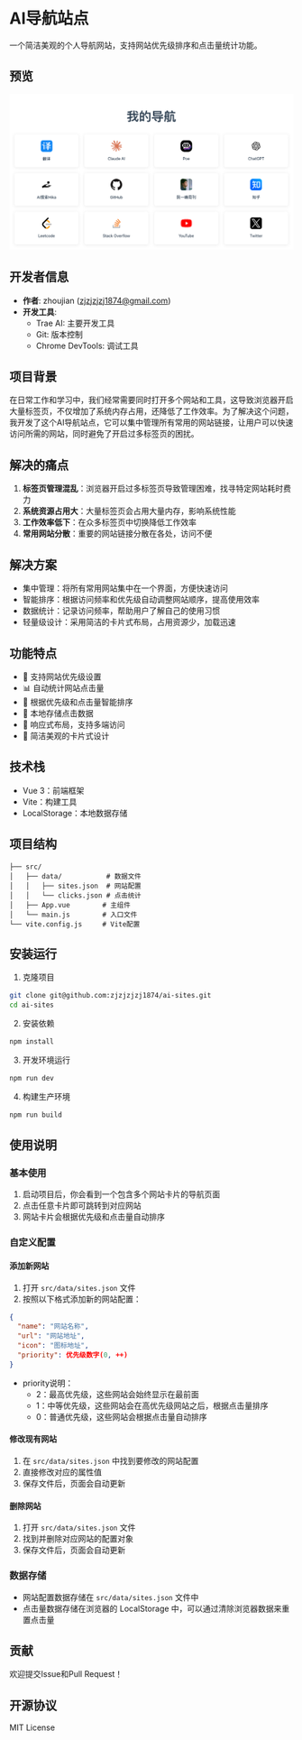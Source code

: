 <!--
 * @Author: zhoujian zjzjzjzj1874@gmail.com
 * @Date: 2025-01-21 15:54:56
 * @LastEditors: zjzjzjzj1874 zjzjzjzj1874@gmail.com
 * @LastEditTime: 2025-01-21 16:50:06
 * @FilePath: /ai-site/README.md
 * @Description: AI导航站点
-->

# AI导航站点

一个简洁美观的个人导航网站，支持网站优先级排序和点击量统计功能。

## 预览

![网站预览](./src/assets/preview.png)

## 开发者信息

- **作者**: zhoujian (zjzjzjzj1874@gmail.com)
- **开发工具**:
  - Trae AI: 主要开发工具
  - Git: 版本控制
  - Chrome DevTools: 调试工具

## 项目背景

在日常工作和学习中，我们经常需要同时打开多个网站和工具，这导致浏览器开启大量标签页，不仅增加了系统内存占用，还降低了工作效率。为了解决这个问题，我开发了这个AI导航站点，它可以集中管理所有常用的网站链接，让用户可以快速访问所需的网站，同时避免了开启过多标签页的困扰。

## 解决的痛点

1. **标签页管理混乱**：浏览器开启过多标签页导致管理困难，找寻特定网站耗时费力
2. **系统资源占用大**：大量标签页会占用大量内存，影响系统性能
3. **工作效率低下**：在众多标签页中切换降低工作效率
4. **常用网站分散**：重要的网站链接分散在各处，访问不便

## 解决方案

- 集中管理：将所有常用网站集中在一个界面，方便快速访问
- 智能排序：根据访问频率和优先级自动调整网站顺序，提高使用效率
- 数据统计：记录访问频率，帮助用户了解自己的使用习惯
- 轻量级设计：采用简洁的卡片式布局，占用资源少，加载迅速

## 功能特点

- 🎯 支持网站优先级设置
- 📊 自动统计网站点击量
- 🔄 根据优先级和点击量智能排序
- 💾 本地存储点击数据
- 📱 响应式布局，支持多端访问
- 🎨 简洁美观的卡片式设计

## 技术栈

- Vue 3：前端框架
- Vite：构建工具
- LocalStorage：本地数据存储

## 项目结构

```
├── src/
│   ├── data/           # 数据文件
│   │   ├── sites.json  # 网站配置
│   │   └── clicks.json # 点击统计
│   ├── App.vue        # 主组件
│   └── main.js        # 入口文件
└── vite.config.js     # Vite配置
```

## 安装运行

1. 克隆项目
```bash
git clone git@github.com:zjzjzjzj1874/ai-sites.git
cd ai-sites
```

2. 安装依赖
```bash
npm install
```

3. 开发环境运行
```bash
npm run dev
```

4. 构建生产环境
```bash
npm run build
```

## 使用说明

### 基本使用

1. 启动项目后，你会看到一个包含多个网站卡片的导航页面
2. 点击任意卡片即可跳转到对应网站
3. 网站卡片会根据优先级和点击量自动排序

### 自定义配置

#### 添加新网站

1. 打开 `src/data/sites.json` 文件
2. 按照以下格式添加新的网站配置：

```json
{
  "name": "网站名称",
  "url": "网站地址",
  "icon": "图标地址",
  "priority": 优先级数字(0, ++)
}
```

- priority说明：
  - 2：最高优先级，这些网站会始终显示在最前面
  - 1：中等优先级，这些网站会在高优先级网站之后，根据点击量排序
  - 0：普通优先级，这些网站会根据点击量自动排序

#### 修改现有网站

1. 在 `src/data/sites.json` 中找到要修改的网站配置
2. 直接修改对应的属性值
3. 保存文件后，页面会自动更新

#### 删除网站

1. 打开 `src/data/sites.json` 文件
2. 找到并删除对应网站的配置对象
3. 保存文件后，页面会自动更新

### 数据存储

- 网站配置数据存储在 `src/data/sites.json` 文件中
- 点击量数据存储在浏览器的 LocalStorage 中，可以通过清除浏览器数据来重置点击量

## 贡献

欢迎提交Issue和Pull Request！

## 开源协议

MIT License
